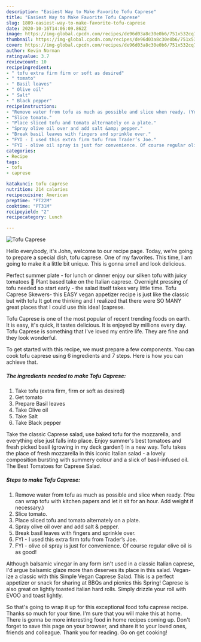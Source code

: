```yaml
---
description: "Easiest Way to Make Favorite Tofu Caprese"
title: "Easiest Way to Make Favorite Tofu Caprese"
slug: 1809-easiest-way-to-make-favorite-tofu-caprese
date: 2020-10-16T14:06:09.862Z
image: https://img-global.cpcdn.com/recipes/de96d03a8c30e0b6/751x532cq70/tofu-caprese-recipe-main-photo.jpg
thumbnail: https://img-global.cpcdn.com/recipes/de96d03a8c30e0b6/751x532cq70/tofu-caprese-recipe-main-photo.jpg
cover: https://img-global.cpcdn.com/recipes/de96d03a8c30e0b6/751x532cq70/tofu-caprese-recipe-main-photo.jpg
author: Kevin Norman
ratingvalue: 3.7
reviewcount: 10
recipeingredient:
- " tofu extra firm firm or soft as desired"
- " tomato"
- " Basil leaves"
- " Olive oil"
- " Salt"
- " Black pepper"
recipeinstructions:
- "Remove water from tofu as much as possible and slice when ready. (You can wrap tofu with kitchen papers and let it sit for an hour. Add weight if necessary.)"
- "Slice tomato."
- "Place sliced tofu and tomato alternately on a plate."
- "Spray olive oil over and add salt &amp; pepper."
- "Break basil leaves with fingers and sprinkle over."
- "FYI - I used this extra firm tofu from Trader’s Joe."
- "FYI - olive oil spray is just for convenience. Of course regular olive oil is as good!"
categories:
- Recipe
tags:
- tofu
- caprese

katakunci: tofu caprese 
nutrition: 214 calories
recipecuisine: American
preptime: "PT22M"
cooktime: "PT31M"
recipeyield: "2"
recipecategory: Lunch

---
```



![Tofu Caprese](https://img-global.cpcdn.com/recipes/de96d03a8c30e0b6/751x532cq70/tofu-caprese-recipe-main-photo.jpg)

Hello everybody, it's John, welcome to our recipe page. Today, we're going to prepare a special dish, tofu caprese. One of my favorites. This time, I am going to make it a little bit unique. This is gonna smell and look delicious.

Perfect summer plate - for lunch or dinner enjoy our silken tofu with juicy tomatoes 🍅 Plant based take on the Italian caprese. Overnight pressing of tofu needed so start early - the salad itself takes very little time. Tofu Caprese Skewers- this EASY vegan appetizer recipe is just like the classic but with tofu It got me thinking and I realized that there were SO MANY great places that I could use this idea! (caprese.

Tofu Caprese is one of the most popular of recent trending foods on earth. It is easy, it's quick, it tastes delicious. It is enjoyed by millions every day. Tofu Caprese is something that I've loved my entire life. They are fine and they look wonderful.


To get started with this recipe, we must prepare a few components. You can cook tofu caprese using 6 ingredients and 7 steps. Here is how you can achieve that.

<!--inarticleads1-->

##### The ingredients needed to make Tofu Caprese:

1. Take  tofu (extra firm, firm or soft as desired)
1. Get  tomato
1. Prepare  Basil leaves
1. Take  Olive oil
1. Take  Salt
1. Take  Black pepper


Take the classic Caprese salad, use baked tofu for the mozzarella, and everything else just falls into place. Enjoy summer&#39;s best tomatoes and fresh picked basil (growing in my deck garden!) in a new way. Tofu takes the place of fresh mozzarella in this iconic Italian salad - a lovely composition bursting with summery colour and a slick of basil-infused oil. The Best Tomatoes for Caprese Salad. 

<!--inarticleads2-->

##### Steps to make Tofu Caprese:

1. Remove water from tofu as much as possible and slice when ready. (You can wrap tofu with kitchen papers and let it sit for an hour. Add weight if necessary.)
1. Slice tomato.
1. Place sliced tofu and tomato alternately on a plate.
1. Spray olive oil over and add salt &amp; pepper.
1. Break basil leaves with fingers and sprinkle over.
1. FYI - I used this extra firm tofu from Trader’s Joe.
1. FYI - olive oil spray is just for convenience. Of course regular olive oil is as good!


Although balsamic vinegar in any form isn&#39;t used in a classic Italian caprese, I&#39;d argue balsamic glaze more than deserves its place in this salad. Vegan-ize a classic with this Simple Vegan Caprese Salad. This is a perfect appetizer or snack for sharing at BBQs and picnics this Spring! Caprese is also great on lightly toasted italian hard rolls. Simply drizzle your roll with EVOO and toast lightly. 

So that's going to wrap it up for this exceptional food tofu caprese recipe. Thanks so much for your time. I'm sure that you will make this at home. There is gonna be more interesting food in home recipes coming up. Don't forget to save this page on your browser, and share it to your loved ones, friends and colleague. Thank you for reading. Go on get cooking!
